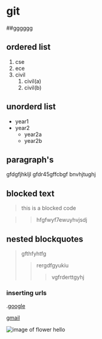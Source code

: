# git
##gggggg
## ordered list
1. cse
2. ece
3. civil
      1. civil(a)
      2. civil(b)
## unorderd list
- year1
- year2
    * year2a
    * year2b

## paragraph's
gfdgfjhkljl
gfdr45gffcbgf
bnvhjtughj
## blocked text
> this is a blocked code

>> hfgfwyf7ewuyhvjsdj
## nested blockquotes
> gfthfyhtfg
>> rergdfgyukiu
>>> vgfrderttgyhj
### inserting urls
.[google](http://google.com/)


[gmail](http://gmail.com/)


![image of flower](https://github.com/kummariraveena554/git/blob/main/rose_white_rose_flower_216547.jpg)
hello 
